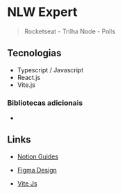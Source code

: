 # NLW Expert

> Rocketseat - Trilha Node - Polls

## Tecnologias

- Typescript / Javascript
- React.js
- Vite.js

### Bibliotecas adicionais

-

## Links

- [Notion Guides](https://efficient-sloth-d85.notion.site/NLW-14-Expert-9e11ff472de64b08a5f9e277a20c3ecc)

- [Figma Design](https://www.figma.com/community/file/1336456128647909148)

- [Vite Js](https://vitejs.dev/)
